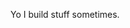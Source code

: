 Yo I build stuff sometimes.
<!---
lendome/lendome is a ✨ special ✨ repository because its `README.md` (this file) appears on your GitHub profile.
You can click the Preview link to take a look at your changes.
--->
